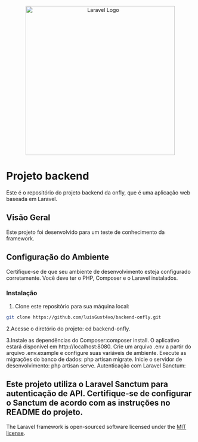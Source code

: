 <p align="center"><a href="https://laravel.com" target="_blank"><img src="https://raw.githubusercontent.com/laravel/art/master/logo-lockup/5%20SVG/2%20CMYK/1%20Full%20Color/laravel-logolockup-cmyk-red.svg" width="400" alt="Laravel Logo"></a></p>

# Projeto backend

Este é o repositório do projeto backend da onfly, que é uma aplicação web baseada em Laravel.

## Visão Geral

Este projeto foi desenvolvido para um teste de conhecimento da framework.

## Configuração do Ambiente

Certifique-se de que seu ambiente de desenvolvimento esteja configurado corretamente. Você deve ter o PHP, Composer e o Laravel instalados.

### Instalação

1. Clone este repositório para sua máquina local:

```bash
git clone https://github.com/luisGust4vo/backend-onfly.git
```
2.Acesse o diretório do projeto: cd backend-onfly.

3.Instale as dependências do Composer:composer install.
O aplicativo estará disponível em http://localhost:8080.
Crie um arquivo .env a partir do arquivo .env.example e configure suas variáveis de ambiente.
Execute as migrações do banco de dados: php artisan migrate.
Inicie o servidor de desenvolvimento: php artisan serve.
Autenticação com Laravel Sanctum:
## Este projeto utiliza o Laravel Sanctum para autenticação de API. Certifique-se de configurar o Sanctum de acordo com as instruções no README do projeto.

The Laravel framework is open-sourced software licensed under the [MIT license](https://opensource.org/licenses/MIT).
